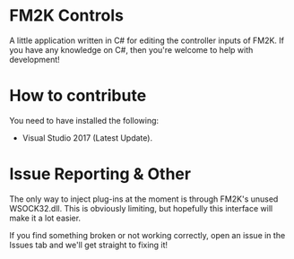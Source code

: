 # FM2K Controls
A little application written in C# for editing the controller inputs of FM2K. If you have any knowledge on C#, then you're welcome to help with development!

# How to contribute
You need to have installed the following:

- Visual Studio 2017 (Latest Update).

# Issue Reporting & Other
The only way to inject plug-ins at the moment is through FM2K's unused WSOCK32.dll. This is obviously limiting, but hopefully this interface will make it a lot easier.

If you find something broken or not working correctly, open an issue in the Issues tab and we'll get straight to fixing it!
